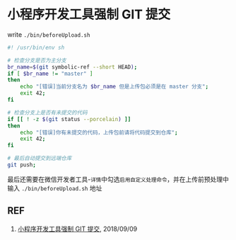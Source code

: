 # 小程序开发工具强制 GIT 提交

write `./bin/beforeUpload.sh`

```sh
#! /usr/bin/env sh

# 检查分支是否为主分支
br_name=$(git symbolic-ref --short HEAD);
if [ $br_name != "master" ]
then
    echo "[错误]当前分支名为 $br_name 但是上传包必须是在 master 分支";
    exit 42;
fi

# 检查分支上是否有未提交的代码
if [[ ! -z $(git status --porcelain) ]]
then
    echo "[错误]你有未提交的代码，上传包前请将代码提交到仓库";
    exit 42;
fi

# 最后自动提交到远端仓库
git push;
```

最后还需要在微信开发者工具-`详情`中勾选`启用自定义处理命令`，并在上传前预处理中输入 `./bin/beforeUpload.sh` 地址

## REF

1. [小程序开发工具强制 GIT 提交](https://imnerd.org/miniprogram-force-git-commit.html), 2018/09/09

